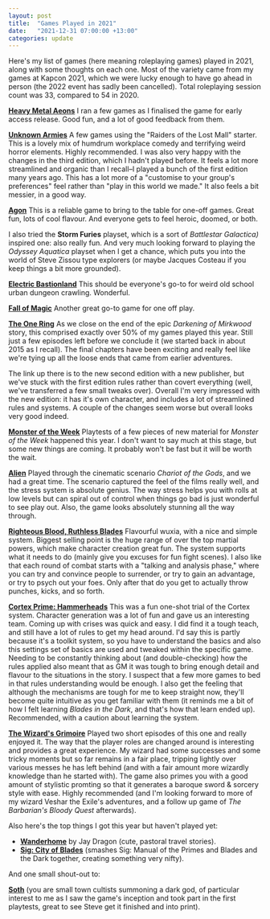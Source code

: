 ```yaml
---
layout: post
title:  "Games Played in 2021"
date:   "2021-12-31 07:00:00 +13:00"
categories: update
---
```

Here's my list of games (here meaning roleplaying games) played in 2021, along with some thoughts on each one. Most of the variety came from my games at Kapcon 2021, which we were lucky enough to have go ahead in person (the 2022 event has sadly been cancelled). 
Total roleplaying session count was 33, compared to 54 in 2020.

[**Heavy Metal Aeons**](https://genericgames.itch.io/heavy-metal-aeons)
I ran a few games as I finalised the game for early access release. Good fun, and a lot of good feedback from them.

[**Unknown Armies**](https://www.atlas-games.com/unknownarmies/)
A few games using the "Raiders of the Lost Mall" starter. This is a lovely mix of humdrum workplace comedy and terrifying weird horror elements. Highly recommended. 
I was also very happy with the changes in the third edition, which I hadn't played before. It feels a lot more streamlined and organic than I recall–I played a bunch of the first edition many years ago. This has a lot more of a "customise to your group's preferences" feel rather than "play in this world we made." It also feels a bit messier, in a good way. 

[**Agon**](http://agon-rpg.com/)
This is a reliable game to bring to the table for one-off games. Great fun, lots of cool flavour. And everyone gets to feel heroic, doomed, or both. 

I also tried the **Storm Furies** playset, which is a sort of _Battlestar Galactica)_ inspired one: also really fun. And very much looking forward to playing the _Odyssey Aquatica_ playset when I get a chance, which puts you into the world of Steve Zissou type explorers (or maybe Jacques Costeau if you keep things a bit more grounded).

[**Electric Bastionland**](https://www.bastionland.com/)
This should be everyone's go-to for weird old school urban dungeon crawling. Wonderful.

[**Fall of Magic**](https://heartofthedeernicorn.com/product/fall-of-magic-revised-edition/)
Another great go-to game for one off play. 

[**The One Ring**](https://freeleaguepublishing.com/en/games/the-one-ring/)
As we close on the end of the epic _Darkening of Mirkwood_ story, this comprised exactly over 50% of my games played this year. Still just a few episodes left before we conclude it (we started back in about 2015 as I recall). The final chapters have been exciting and really feel like we're tying up all the loose ends that came from earlier adventures.

The link up there is to the new second edition with a new publisher, but we've stuck with the first edition rules rather than covert everything (well, we've transferred a few small tweaks over). Overall I'm very impressed with the new edition: it has it's own character, and includes a lot of streamlined rules and systems. A couple of the changes seem worse but overall looks very good indeed.

[**Monster of the Week**](/motw/)
Playtests of a few pieces of new material for _Monster of the Week_ happened this year. I don't want to say much at this stage, but some new things are coming. It probably won't be fast but it will be worth the wait.

[**Alien**](https://freeleaguepublishing.com/en/games/alien/)
Played through the cinematic scenario _Chariot of the Gods_, and we had a great time. The scenario captured the feel of the films really well, and the stress system is absolute genius. The way stress helps you with rolls at low levels but can spiral out of control when things go bad is just wonderful to see play out.
Also, the game looks absolutely stunning all the way through.

[**Righteous Blood, Ruthless Blades**](https://ospreypublishing.com/store/osprey-games/osprey-roleplaying/righteous-blood-ruthless-blades)
Flavourful wuxia, with a nice and simple system. Biggest selling point is the huge range of over the top martial powers, which make character creation great fun. The system supports what it needs to do (mainly give you excuses for fun fight scenes). I also like that each round of combat starts with a "talking and analysis phase," where you can try and convince people to surrender, or try to gain an advantage, or try to psych out your foes. Only after that do you get to actually throw punches, kicks, and so forth.

[**Cortex Prime: Hammerheads**](https://www.cortexrpg.com/compendium/hammerheads-spotlight/)
This was a fun one-shot trial of the Cortex system. Character generation was a lot of fun and gave us an interesting team. Coming up with crises was quick and easy. I did find it a tough teach, and still have a lot of rules to get my head around. I'd say this is partly because it's a toolkit system, so you have to understand the basics and also this settings set of basics are used and tweaked within the specific game. Needing to be constantly thinking about (and double-checking) how the rules applied also meant that as GM it was tough to bring enough detail and flavour to the situations in the story. I suspect that a few more games to bed in that rules understanding would be enough. I also get the feeling that although the mechanisms are tough for me to keep straight now, they'll become quite intuitive as you get familiar with them (it reminds me a bit of how I felt learning _Blades in the Dark_, and that's how that learn ended up). Recommended, with a caution about learning the system.

[**The Wizard's Grimoire**](https://lumpley.games/the-wizards-grimoire-series/)
Played two short episodes of this one and really enjoyed it. The way that the player roles are changed around is interesting and provides a great experience. My wizard had some successes and some tricky moments but so far remains in a fair place, tripping lightly over various messes he has left behind (and with a fair amount more wizardly knowledge than he started with). The game also primes you with a good amount of stylistic promting so that it generates a baroque sword & sorcery style with ease. Highly recommended (and I'm looking forward to more of my wizard Veshar the Exile's adventures, and a follow up game of _The Barbarian's Bloody Quest_ afterwards).

Also here's the top things I got this year but haven't played yet:
* [**Wanderhome**](https://possumcreekgames.com/pages/wanderhome) by Jay Dragon (cute, pastoral travel stories).
* [**Sig: City of Blades**](https://genesisoflegend.com/products/sig/sig-city-of-blades/) (smashes Sig: Manual of the Primes and Blades and the Dark together, creating something very nifty).

And one small shout-out to:

[**Soth**](https://www.drivethrurpg.com/product/163649/Soth-a-game-of-cultists-vs-investigators) (you are small town cultists summoning a dark god, of particular interest to me as I saw the game's inception and took part in the first playtests, great to see Steve get it finished and into print).

